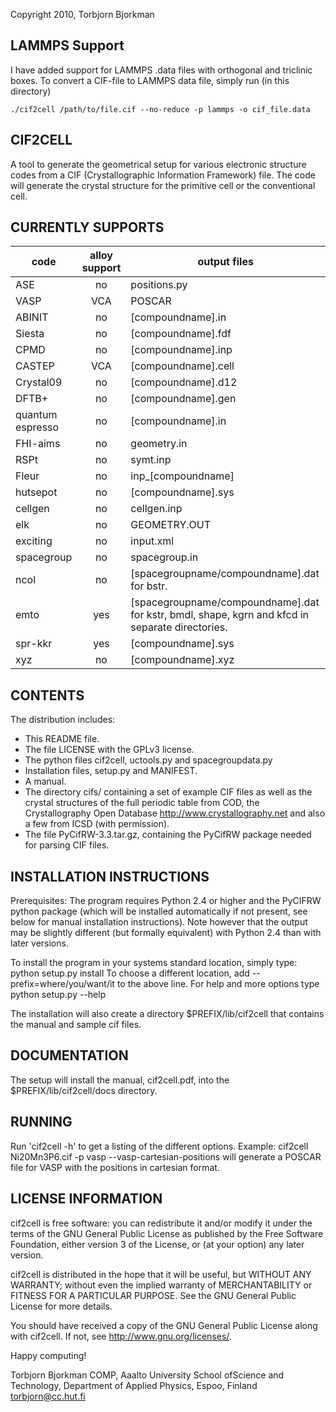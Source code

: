 Copyright 2010, Torbjorn Bjorkman

## LAMMPS Support
I have added support for LAMMPS .data files with orthogonal and triclinic boxes. To convert a CIF-file to LAMMPS data file, simply run (in this directory)
```
./cif2cell /path/to/file.cif --no-reduce -p lammps -o cif_file.data
```

## CIF2CELL

A tool to generate the geometrical setup for various electronic 
structure codes from a CIF (Crystallographic Information 
Framework) file. The code will generate the crystal structure for 
the primitive cell or the conventional cell.

## CURRENTLY SUPPORTS

| code             | alloy support | output files |
| -----------------|:-------------:|--------------|
| ASE              |  no           | positions.py |
| VASP             | VCA           | POSCAR |
| ABINIT           |  no           | [compoundname].in |
| Siesta           |  no           | [compoundname].fdf |
| CPMD             |  no           | [compoundname].inp |
| CASTEP           | VCA           | [compoundname].cell |
| Crystal09        |  no           | [compoundname].d12 |
| DFTB+            |  no           | [compoundname].gen |
| quantum espresso |  no           | [compoundname].in |
| FHI-aims         |  no           | geometry.in |
| RSPt             |  no           | symt.inp |
| Fleur            |  no           | inp_[compoundname] |
| hutsepot         |  no           | [compoundname].sys |
| cellgen          |  no           | cellgen.inp |
| elk              |  no           | GEOMETRY.OUT |
| exciting         |  no           | input.xml |
| spacegroup       |  no           | spacegroup.in |
| ncol             |  no           | [spacegroupname/compoundname].dat  for bstr. |
| emto             |  yes          | [spacegroupname/compoundname].dat for kstr, bmdl, shape, kgrn and kfcd in separate directories. |
| spr-kkr          |  yes          | [compoundname].sys |
| xyz              |  no           | [compoundname].xyz |

## CONTENTS
The distribution includes:
* This README file.
* The file LICENSE with the GPLv3 license.
* The python files cif2cell, uctools.py and spacegroupdata.py
* Installation files, setup.py and MANIFEST.
* A manual.
* The directory cifs/ containing a set of example CIF files 
  as well as the crystal structures of the full periodic table 
  from COD, the Crystallography Open Database <http://www.crystallography.net>
  and also a few from ICSD (with permission).
* The file PyCifRW-3.3.tar.gz, containing the PyCifRW package needed for
  parsing CIF files.


## INSTALLATION INSTRUCTIONS

Prerequisites: The program requires Python 2.4 or higher and the
               PyCIFRW python package (which will be installed 
               automatically if not present, see below for manual 
   	       installation instructions). Note however that the output
               may be slightly different (but formally equivalent) 
	       with Python 2.4 than with later versions.

To install the program in your systems standard location, simply type:
python setup.py install 
To choose a different location, add 
--prefix=where/you/want/it 
to the above line. For help and more options type
python setup.py --help

The installation will also create a directory $PREFIX/lib/cif2cell
that contains the manual and sample cif files.


## DOCUMENTATION

The setup will install the manual, cif2cell.pdf, into the 
$PREFIX/lib/cif2cell/docs directory. 


## RUNNING

Run 'cif2cell -h' to get a listing of the different options.
Example:
cif2cell Ni20Mn3P6.cif -p vasp --vasp-cartesian-positions
will generate a POSCAR file for VASP with the positions in cartesian format.


## LICENSE INFORMATION

cif2cell is free software: you can redistribute it and/or modify
it under the terms of the GNU General Public License as published by
the Free Software Foundation, either version 3 of the License, or
(at your option) any later version.

cif2cell is distributed in the hope that it will be useful,
but WITHOUT ANY WARRANTY; without even the implied warranty of
MERCHANTABILITY or FITNESS FOR A PARTICULAR PURPOSE.  See the
GNU General Public License for more details.

You should have received a copy of the GNU General Public License
along with cif2cell.  If not, see <http://www.gnu.org/licenses/>.



Happy computing!

Torbjorn Bjorkman
COMP, Aaalto University School ofScience and Technology, 
Department of Applied Physics, 
Espoo, Finland
torbjorn@cc.hut.fi

